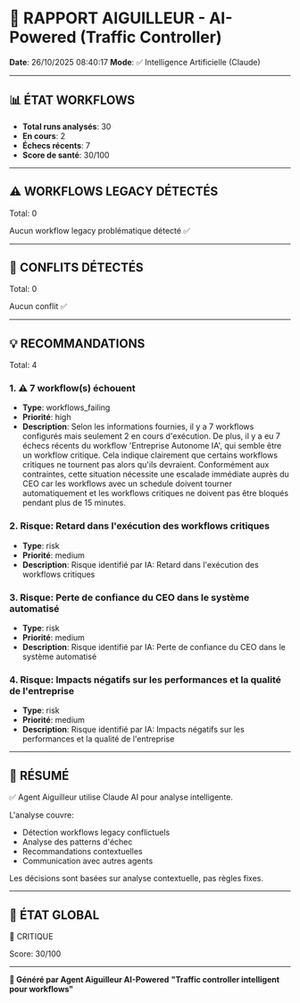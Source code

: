 # 🚦 RAPPORT AIGUILLEUR - AI-Powered (Traffic Controller)

**Date**: 26/10/2025 08:40:17
**Mode**: ✅ Intelligence Artificielle (Claude)

---

## 📊 ÉTAT WORKFLOWS

- **Total runs analysés**: 30
- **En cours**: 2
- **Échecs récents**: 7
- **Score de santé**: 30/100

---

## ⚠️  WORKFLOWS LEGACY DÉTECTÉS

Total: 0



Aucun workflow legacy problématique détecté ✅

---

## 🚨 CONFLITS DÉTECTÉS

Total: 0

Aucun conflit ✅

---

## 💡 RECOMMANDATIONS

Total: 4


### 1. ⚠️ 7 workflow(s) échouent

- **Type**: workflows_failing
- **Priorité**: high
- **Description**: Selon les informations fournies, il y a 7 workflows configurés mais seulement 2 en cours d'exécution. De plus, il y a eu 7 échecs récents du workflow 'Entreprise Autonome IA', qui semble être un workflow critique. Cela indique clairement que certains workflows critiques ne tournent pas alors qu'ils devraient. Conformément aux contraintes, cette situation nécessite une escalade immédiate auprès du CEO car les workflows avec un schedule doivent tourner automatiquement et les workflows critiques ne doivent pas être bloqués pendant plus de 15 minutes.


### 2. Risque: Retard dans l'exécution des workflows critiques

- **Type**: risk
- **Priorité**: medium
- **Description**: Risque identifié par IA: Retard dans l'exécution des workflows critiques


### 3. Risque: Perte de confiance du CEO dans le système automatisé

- **Type**: risk
- **Priorité**: medium
- **Description**: Risque identifié par IA: Perte de confiance du CEO dans le système automatisé


### 4. Risque: Impacts négatifs sur les performances et la qualité de l'entreprise

- **Type**: risk
- **Priorité**: medium
- **Description**: Risque identifié par IA: Impacts négatifs sur les performances et la qualité de l'entreprise




---

## 🎯 RÉSUMÉ

✅ Agent Aiguilleur utilise Claude AI pour analyse intelligente.

L'analyse couvre:
- Détection workflows legacy conflictuels
- Analyse des patterns d'échec
- Recommandations contextuelles
- Communication avec autres agents

Les décisions sont basées sur analyse contextuelle, pas règles fixes.

---

## 🔄 ÉTAT GLOBAL

🔴 CRITIQUE

Score: 30/100

---

**🚦 Généré par Agent Aiguilleur AI-Powered**
**"Traffic controller intelligent pour workflows"**
